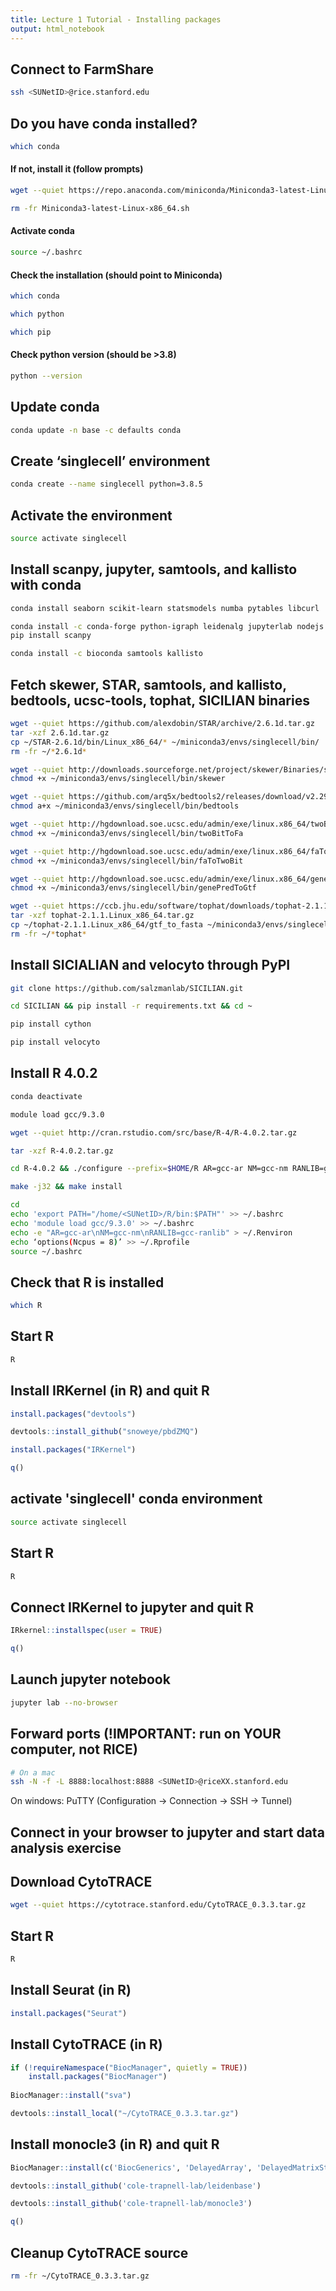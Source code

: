 ```yaml
---
title: Lecture 1 Tutorial - Installing packages
output: html_notebook
---
```


## Connect to FarmShare
```bash
ssh <SUNetID>@rice.stanford.edu
```

## Do you have conda installed?

```bash
which conda
```

#### If not, install it (follow prompts)

```bash
wget --quiet https://repo.anaconda.com/miniconda/Miniconda3-latest-Linux-x86_64.sh && bash Miniconda3-latest-Linux-x86_64.sh

rm -fr Miniconda3-latest-Linux-x86_64.sh
```

#### Activate conda
```bash
source ~/.bashrc
```

#### Check the installation (should point to Miniconda)

```bash
which conda

which python

which pip
```

#### Check python version (should be >3.8)
```bash
python --version
```

## Update conda
```bash
conda update -n base -c defaults conda
```

## Create ‘singlecell’ environment
```bash
conda create --name singlecell python=3.8.5
```

## Activate the environment
```bash
source activate singlecell
```

## Install scanpy, jupyter, samtools, and kallisto with conda
```bash
conda install seaborn scikit-learn statsmodels numba pytables libcurl

conda install -c conda-forge python-igraph leidenalg jupyterlab nodejs
pip install scanpy

conda install -c bioconda samtools kallisto
```

## Fetch skewer, STAR, samtools, and kallisto, bedtools, ucsc-tools, tophat, SICILIAN binaries
```bash
wget --quiet https://github.com/alexdobin/STAR/archive/2.6.1d.tar.gz
tar -xzf 2.6.1d.tar.gz
cp ~/STAR-2.6.1d/bin/Linux_x86_64/* ~/miniconda3/envs/singlecell/bin/
rm -fr ~/*2.6.1d*

wget --quiet http://downloads.sourceforge.net/project/skewer/Binaries/skewer-0.2.2-linux-x86_64 -O ~/miniconda3/envs/singlecell/bin/skewer
chmod +x ~/miniconda3/envs/singlecell/bin/skewer

wget --quiet https://github.com/arq5x/bedtools2/releases/download/v2.29.2/bedtools.static.binary -O ~/miniconda3/envs/singlecell/bin/bedtools
chmod a+x ~/miniconda3/envs/singlecell/bin/bedtools

wget --quiet http://hgdownload.soe.ucsc.edu/admin/exe/linux.x86_64/twoBitToFa -O ~/miniconda3/envs/singlecell/bin/twoBitToFa
chmod +x ~/miniconda3/envs/singlecell/bin/twoBitToFa

wget --quiet http://hgdownload.soe.ucsc.edu/admin/exe/linux.x86_64/faToTwoBit -O ~/miniconda3/envs/singlecell/bin/faToTwoBit
chmod +x ~/miniconda3/envs/singlecell/bin/faToTwoBit

wget --quiet http://hgdownload.soe.ucsc.edu/admin/exe/linux.x86_64/genePredToGtf -O ~/miniconda3/envs/singlecell/bin/genePredToGtf
chmod +x ~/miniconda3/envs/singlecell/bin/genePredToGtf

wget --quiet https://ccb.jhu.edu/software/tophat/downloads/tophat-2.1.1.Linux_x86_64.tar.gz
tar -xzf tophat-2.1.1.Linux_x86_64.tar.gz
cp ~/tophat-2.1.1.Linux_x86_64/gtf_to_fasta ~/miniconda3/envs/singlecell/bin/
rm -fr ~/*tophat*
```

## Install SICIALIAN and velocyto through PyPI
```bash
git clone https://github.com/salzmanlab/SICILIAN.git

cd SICILIAN && pip install -r requirements.txt && cd ~

pip install cython

pip install velocyto
```

## Install R 4.0.2
```bash
conda deactivate

module load gcc/9.3.0

wget --quiet http://cran.rstudio.com/src/base/R-4/R-4.0.2.tar.gz

tar -xzf R-4.0.2.tar.gz

cd R-4.0.2 && ./configure --prefix=$HOME/R AR=gcc-ar NM=gcc-nm RANLIB=gcc-ranlib LDFLAGS='-L/farmshare/software/free/gcc/9.3.0/lib -L/farmshare/software/free/gcc/9.3.0/lib64' CFLAGS=-I/farmshare/software/free/gcc/9.3.0/include

make -j32 && make install

cd
echo 'export PATH="/home/<SUNetID>/R/bin:$PATH"' >> ~/.bashrc
echo 'module load gcc/9.3.0' >> ~/.bashrc
echo -e "AR=gcc-ar\nNM=gcc-nm\nRANLIB=gcc-ranlib" > ~/.Renviron
echo ‘options(Ncpus = 8)’ >> ~/.Rprofile
source ~/.bashrc
```

## Check that R is installed
```bash
which R
```

## Start R
```bash
R
```

## Install IRKernel (in R) and quit R
```R
install.packages("devtools")

devtools::install_github("snoweye/pbdZMQ")

install.packages("IRKernel")

q()
```

## activate 'singlecell' conda environment
```bash
source activate singlecell
```

## Start R
```bash
R
````

## Connect IRKernel to jupyter and quit R
```R
IRkernel::installspec(user = TRUE)

q()
```

## Launch jupyter notebook
```bash
jupyter lab --no-browser
```

## Forward ports (!IMPORTANT: run on YOUR computer, not RICE)
```bash
# On a mac
ssh -N -f -L 8888:localhost:8888 <SUNetID>@riceXX.stanford.edu
```
On windows: PuTTY (Configuration -> Connection -> SSH -> Tunnel)

## Connect in your browser to jupyter and start data analysis exercise

## Download CytoTRACE
```bash
wget --quiet https://cytotrace.stanford.edu/CytoTRACE_0.3.3.tar.gz
```

## Start R
```bash
R
```

## Install Seurat (in R)

```R
install.packages("Seurat")
```

## Install CytoTRACE (in R)
```R
if (!requireNamespace("BiocManager", quietly = TRUE))
    install.packages("BiocManager")
    
BiocManager::install("sva")

devtools::install_local("~/CytoTRACE_0.3.3.tar.gz")
```

## Install monocle3 (in R) and quit R
```R
BiocManager::install(c('BiocGenerics', 'DelayedArray', 'DelayedMatrixStats', 'limma', 'S4Vectors', 'SingleCellExperiment', 'SummarizedExperiment', 'batchelor', 'Matrix.utils'))

devtools::install_github('cole-trapnell-lab/leidenbase')

devtools::install_github('cole-trapnell-lab/monocle3')

q()
```

## Cleanup CytoTRACE source
```bash
rm -fr ~/CytoTRACE_0.3.3.tar.gz
```
